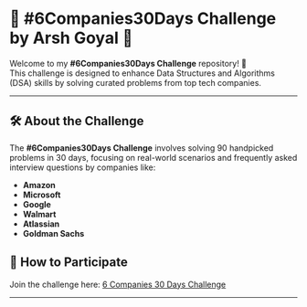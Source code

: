 # 🌟 #6Companies30Days Challenge by Arsh Goyal 🌟  

Welcome to my **#6Companies30Days Challenge** repository! 🚀  
This challenge is designed to enhance Data Structures and Algorithms (DSA) skills by solving curated problems from top tech companies.  

---

## 🛠 About the Challenge  
The **#6Companies30Days Challenge** involves solving 90 handpicked problems in 30 days, focusing on real-world scenarios and frequently asked interview questions by companies like:  
- **Amazon**  
- **Microsoft**  
- **Google**  
- **Walmart**  
- **Atlassian**  
- **Goldman Sachs**  

## 🎯 How to Participate  
Join the challenge here: [6 Companies 30 Days Challenge](https://www.proelevate.in/dsa-practice/6-companies-30-days)  

---

